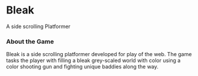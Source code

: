 # Bleak

A side scrolling Platformer

### About the Game

Bleak is a side scrolling platformer developed for play of the web. The game tasks the player with filling a bleak grey-scaled world with color using a color shooting gun and fighting unique baddies along the way.

